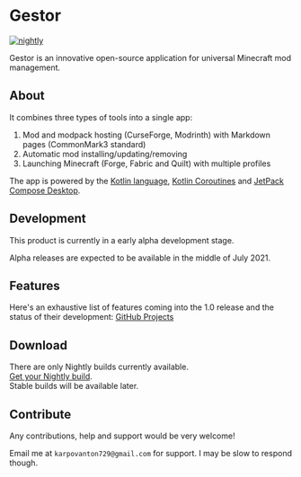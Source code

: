 # Gestor
[![nightly](https://img.shields.io/badge/Download-nightly+build-blue)](https://nightly.link/Gestor/Gestor/workflows/nightly/master/Artifacts.zip)

Gestor is an innovative open-source application for universal Minecraft mod management.

## About

It combines three types of tools into a single app:

1. Mod and modpack hosting (CurseForge, Modrinth) with Markdown pages (CommonMark3 standard)
2. Automatic mod installing/updating/removing
3. Launching Minecraft (Forge, Fabric and Quilt) with multiple profiles

The app is powered by the [Kotlin language](https://kotlinlang.org/), [Kotlin Coroutines](https://kotlinlang.org/docs/coroutines-overview.html) and [JetPack Compose Desktop](https://www.jetbrains.com/lp/compose/).

## Development

This product is currently in a early alpha development stage.

Alpha releases are expected to be available in the middle of July 2021.

## Features

Here's an exhaustive list of features coming into the 1.0 release
and the status of their development: [GitHub Projects](https://github.com/Gestor/Gestor/projects/2)

## Download

There are only Nightly builds currently available.\
[Get your Nightly build](https://nightly.link/Gestor/Gestor/workflows/nightly/master/Artifacts.zip).\
Stable builds will be available later.

## Contribute

Any contributions, help and support would be very welcome!

Email me at `karpovanton729@gmail.com` for support. I may be slow to respond though.
